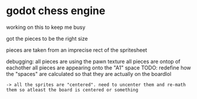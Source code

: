 # godot chess engine
 working on this to keep me busy

got the pieces to be the right size

pieces are taken from an imprecise rect of the spritesheet

debugging:  all pieces are using the pawn texture
            all pieces are ontop of eachother
            all pieces are appearing onto the "A1" space
TODO: 
    redefine how the "spaces" are calculated so that they are actually on the boardlol
    
    -> all the sprites are "centered". need to uncenter them and re-math them so atleast the board is centered or something